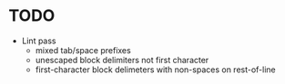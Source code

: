 # TODO

* Lint pass
    - mixed tab/space prefixes
    - unescaped block delimiters not first character
    - first-character block delimeters with non-spaces on rest-of-line
